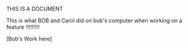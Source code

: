 THIS IS A DOCUMENT

This is what BOB and Carol did on bob's computer when working on a  feature !!!!!!!!!

[Bob's Work here]